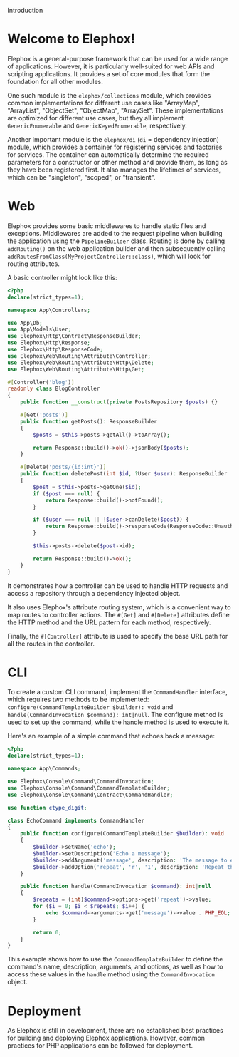 <section class="hero is-primary">
  <div class="hero-body">
    <p class="title">Introduction</p>
  </div>
</section>

<!---{? set title = "Introduction @ Elephox" }-->

# Welcome to Elephox!

Elephox is a general-purpose framework that can be used for a wide range of applications.
However, it is particularly well-suited for web APIs and scripting applications.
It provides a set of core modules that form the foundation for all other modules.

One such module is the `elephox/collections` module, which provides common implementations for different use cases like "ArrayMap", "ArrayList", "ObjectSet", "ObjectMap", "ArraySet".
These implementations are optimized for different use cases, but they all implement `GenericEnumerable` and `GenericKeyedEnumerable`, respectively.

Another important module is the `elephox/di` (`di` = dependency injection) module, which provides a container for registering services and factories for services.
The container can automatically determine the required parameters for a constructor or other method and provide them, as long as they have been registered first.
It also manages the lifetimes of services, which can be "singleton", "scoped", or "transient".

# Web

Elephox provides some basic middlewares to handle static files and exceptions.
Middlewares are added to the request pipeline when building the application using the `PipelineBuilder` class.
Routing is done by calling `addRouting()` on the web application builder and then subsequently calling `addRoutesFromClass(MyProjectController::class)`, which will look for routing attributes.

A basic controller might look like this:

```php
<?php
declare(strict_types=1);

namespace App\Controllers;

use App\Db;
use App\Models\User;
use Elephox\Http\Contract\ResponseBuilder;
use Elephox\Http\Response;
use Elephox\Http\ResponseCode;
use Elephox\Web\Routing\Attribute\Controller;
use Elephox\Web\Routing\Attribute\Http\Delete;
use Elephox\Web\Routing\Attribute\Http\Get;

#[Controller('blog')]
readonly class BlogController
{
	public function __construct(private PostsRepository $posts) {}

	#[Get('posts')]
	public function getPosts(): ResponseBuilder
	{
		$posts = $this->posts->getAll()->toArray();

		return Response::build()->ok()->jsonBody($posts);
	}

	#[Delete('posts/{id:int}')]
	public function deletePost(int $id, ?User $user): ResponseBuilder
	{
		$post = $this->posts->getOne($id);
		if ($post === null) {
			return Response::build()->notFound();
		}

		if ($user === null || !$user->canDelete($post)) {
			return Response::build()->responseCode(ResponseCode::Unauthorized);
		}

		$this->posts->delete($post->id);

		return Response::build()->ok();
	}
}
```

It demonstrates how a controller can be used to handle HTTP requests and access a repository through a dependency injected object.

It also uses Elephox's attribute routing system, which is a convenient way to map routes to controller actions.
The `#[Get]` and `#[Delete]` attributes define the HTTP method and the URL pattern for each method, respectively.

Finally, the `#[Controller]` attribute is used to specify the base URL path for all the routes in the controller.

# CLI

To create a custom CLI command, implement the `CommandHandler` interface, which requires two methods to be implemented: `configure(CommandTemplateBuilder $builder): void` and `handle(CommandInvocation $command): int|null`.
The configure method is used to set up the command, while the handle method is used to execute it.

Here's an example of a simple command that echoes back a message:

```php
<?php
declare(strict_types=1);

namespace App\Commands;

use Elephox\Console\Command\CommandInvocation;
use Elephox\Console\Command\CommandTemplateBuilder;
use Elephox\Console\Command\Contract\CommandHandler;

use function ctype_digit;

class EchoCommand implements CommandHandler
{
	public function configure(CommandTemplateBuilder $builder): void
	{
		$builder->setName('echo');
		$builder->setDescription('Echo a message');
		$builder->addArgument('message', description: 'The message to echo');
		$builder->addOption('repeat', 'r', '1', description: 'Repeat the message this many times', validator: static fn (mixed $v) => !is_array($v) && ctype_digit((string) $v));
	}

	public function handle(CommandInvocation $command): int|null
	{
		$repeats = (int)$command->options->get('repeat')->value;
		for ($i = 0; $i < $repeats; $i++) {
			echo $command->arguments->get('message')->value . PHP_EOL;
		}

		return 0;
	}
}
```

This example shows how to use the `CommandTemplateBuilder` to define the command's name, description, arguments, and options, as well as how to access these values in the `handle` method using the `CommandInvocation` object.

# Deployment

As Elephox is still in development, there are no established best practices for building and deploying Elephox applications.
However, common practices for PHP applications can be followed for deployment.
